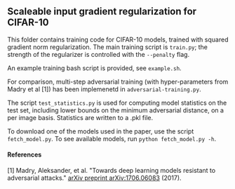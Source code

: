 ## Scaleable input gradient regularization for CIFAR-10

This folder contains training code for CIFAR-10 models, trained with squared
gradient norm regularization.
The main training script is `train.py`;  the strength of the regularizer is controlled with the `--penalty` flag.

An example training bash script is provided, see `example.sh`.

For comparison, multi-step adversarial training (with hyper-parameters from Madry et al [1]) has been implemenetd in `adversarial-training.py`.

The script `test_statistics.py` is used for computing model statistics on the
test set, including lower bounds on the minimum adversarial distance, on a per
image basis. Statistics are written to a .pkl file.

To download one of the models used in the paper, use the script `fetch_model.py`. To see available models, run `python fetch_model.py -h`.

#### References
[1]   Madry, Aleksander, et al. "Towards deep learning models resistant to adversarial attacks." [arXiv preprint arXiv:1706.06083](https://arxiv.org/abs/1706.06083) (2017).
